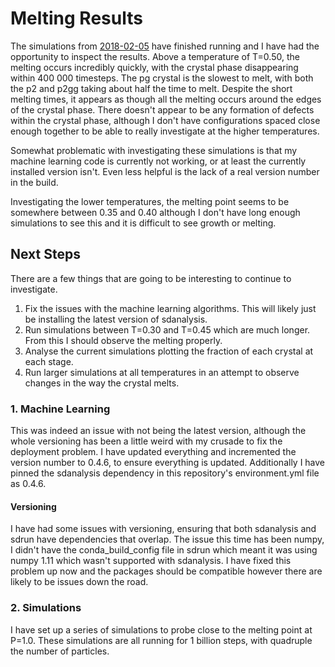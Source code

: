 Melting Results
===============


The simulations from [2018-02-05](2018-02-05.md) have finished running
and I have had the opportunity to inspect the results.
Above a temperature of T=0.50, the melting occurs incredibly quickly,
with the crystal phase disappearing within 400 000 timesteps.
The pg crystal is the slowest to melt,
with both the p2 and p2gg taking about half the time to melt.
Despite the short melting times,
it appears as though all the melting occurs
around the edges of the crystal phase.
There doesn't appear to be any formation of defects within the crystal phase,
although I don't have configurations spaced close enough together
to be able to really investigate at the higher temperatures.

Somewhat problematic with investigating these simulations
is that my machine learning code is currently not working,
or at least the currently installed version isn't.
Even less helpful is the lack of a real version number in the build.

Investigating the lower temperatures,
the melting point seems to be somewhere between 0.35 and 0.40
although I don't have long enough simulations to see this
and it is difficult to see growth or melting.

Next Steps
----------

There are a few things that are going to be interesting to continue to investigate.

1) Fix the issues with the machine learning algorithms.
    This will likely just be installing the latest version of sdanalysis.
2) Run simulations between T=0.30 and T=0.45 which are much longer.
    From this I should observe the melting properly.
3) Analyse the current simulations plotting the fraction of each crystal at each stage.
4) Run larger simulations at all temperatures in an attempt to observe changes in
    the way the crystal melts.


### 1. Machine Learning

This was indeed an issue with not being the latest version,
although the whole versioning has been a little weird 
with my crusade to fix the deployment problem.
I have updated everything and incremented the version number to 0.4.6,
to ensure everything is updated.
Additionally I have pinned the sdanalysis dependency in this repository's
environment.yml file as 0.4.6.

#### Versioning

I have had some issues with versioning,
ensuring that both sdanalysis and sdrun have dependencies that overlap.
The issue this time has been numpy,
I didn't have the conda_build_config file in sdrun
which meant it was using numpy 1.11
which wasn't supported with sdanalysis.
I have fixed this problem up now
and the packages should be compatible
however there are likely to be issues down the road.

### 2. Simulations

I have set up a series of simulations to 
probe close to the melting point at P=1.0.
These simulations are all running for 1 billion steps,
with quadruple the number of particles.
